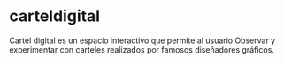 # carteldigital

Cartel digital es un espacio interactivo que permite al usuario Observar y experimentar con carteles realizados por famosos diseñadores gráficos.
